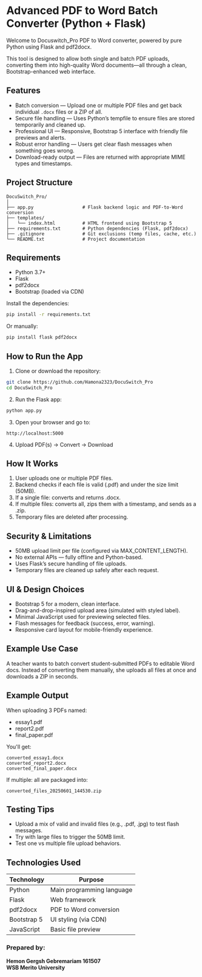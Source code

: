 # Advanced PDF to Word Batch Converter (Python + Flask)

Welcome to Docuswitch_Pro PDF to Word converter, powered by pure Python using Flask and pdf2docx.

This tool is designed to allow both single and batch PDF uploads, converting them into high-quality Word documents—all through a clean, Bootstrap-enhanced web interface.

## Features

- Batch conversion — Upload one or multiple PDF files and get back individual `.docx` files or a ZIP of all.
- Secure file handling — Uses Python’s tempfile to ensure files are stored temporarily and cleaned up.
- Professional UI — Responsive, Bootstrap 5 interface with friendly file previews and alerts.
- Robust error handling — Users get clear flash messages when something goes wrong.
- Download-ready output — Files are returned with appropriate MIME types and timestamps.

## Project Structure

```
DocuSwitch_Pro/
│
├── app.py                  # Flask backend logic and PDF-to-Word conversion
├── templates/
│   └── index.html          # HTML frontend using Bootstrap 5
├── requirements.txt        # Python dependencies (Flask, pdf2docx)
├── .gitignore              # Git exclusions (temp files, cache, etc.)
└── README.txt              # Project documentation

```

## Requirements

- Python 3.7+
- Flask
- pdf2docx
- Bootstrap (loaded via CDN)

Install the dependencies:

```bash
pip install -r requirements.txt
```

Or manually:

```bash
pip install flask pdf2docx
```

## How to Run the App

1. Clone or download the repository:

```bash
git clone https://github.com/Hamona2323/DocuSwitch_Pro
cd DocuSwitch_Pro
```

2. Run the Flask app:

```bash
python app.py
```

3. Open your browser and go to:

```
http://localhost:5000
```

4. Upload PDF(s) -> Convert -> Download

## How It Works

1. User uploads one or multiple PDF files.
2. Backend checks if each file is valid (.pdf) and under the size limit (50MB).
3. If a single file: converts and returns .docx.
4. If multiple files: converts all, zips them with a timestamp, and sends as a .zip.
5. Temporary files are deleted after processing.

## Security & Limitations

- 50MB upload limit per file (configured via MAX_CONTENT_LENGTH).
- No external APIs — fully offline and Python-based.
- Uses Flask’s secure handling of file uploads.
- Temporary files are cleaned up safely after each request.

## UI & Design Choices

- Bootstrap 5 for a modern, clean interface.
- Drag-and-drop-inspired upload area (simulated with styled label).
- Minimal JavaScript used for previewing selected files.
- Flash messages for feedback (success, error, warning).
- Responsive card layout for mobile-friendly experience.

## Example Use Case

A teacher wants to batch convert student-submitted PDFs to editable Word docs. Instead of converting them manually, she uploads all files at once and downloads a ZIP in seconds.

## Example Output

When uploading 3 PDFs named:

- essay1.pdf
- report2.pdf
- final_paper.pdf

You'll get:

```
converted_essay1.docx
converted_report2.docx
converted_final_paper.docx
```

If multiple: all are packaged into:

```
converted_files_20250601_144530.zip
```

## Testing Tips

- Upload a mix of valid and invalid files (e.g., .pdf, .jpg) to test flash messages.
- Try with large files to trigger the 50MB limit.
- Test one vs multiple file upload behaviors.

## Technologies Used

| Technology   | Purpose                     |
|--------------|-----------------------------|
| Python       | Main programming language   |
| Flask        | Web framework               |
| pdf2docx     | PDF to Word conversion      |
| Bootstrap 5  | UI styling (via CDN)        |
| JavaScript   | Basic file preview          |

### Prepared by:

**Hemon Gergsh Gebremariam 161507**  
**WSB Merito University**
